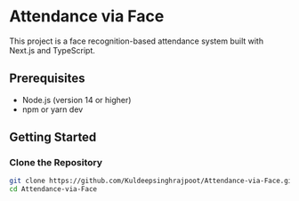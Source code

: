 # Attendance via Face

This project is a face recognition-based attendance system built with Next.js and TypeScript.

## Prerequisites

- Node.js (version 14 or higher)
- npm or yarn dev

## Getting Started

### Clone the Repository

```bash
git clone https://github.com/Kuldeepsinghrajpoot/Attendance-via-Face.git
cd Attendance-via-Face
